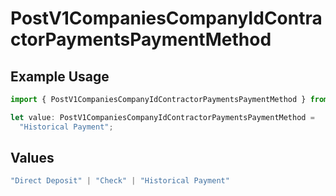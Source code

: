 # PostV1CompaniesCompanyIdContractorPaymentsPaymentMethod

## Example Usage

```typescript
import { PostV1CompaniesCompanyIdContractorPaymentsPaymentMethod } from "gusto-embedded/models/operations";

let value: PostV1CompaniesCompanyIdContractorPaymentsPaymentMethod =
  "Historical Payment";
```

## Values

```typescript
"Direct Deposit" | "Check" | "Historical Payment"
```
